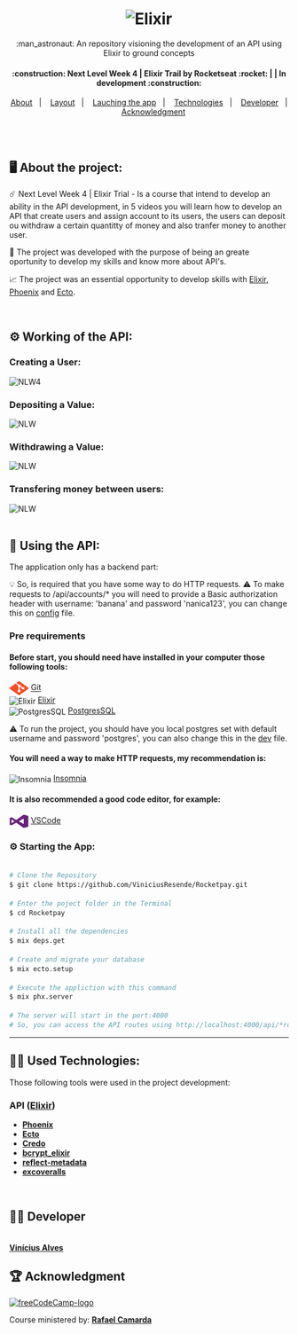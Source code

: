 <h1 align="center">
  <img alt="Elixir" src="https://elixir-lang.org/images/logo/logo.png" width="400px" />
</h1>
<p align= "center">:man_astronaut: An repository visioning the development of an API using Elixir to ground concepts </p>

<h4 align="center"> 
	:construction:  Next Level Week 4 | Elixir Trail by Rocketseat  :rocket: | | In development  :construction:
</h4>

<p align="center">
  <a href="#desktop_computer-about-the-project">About</a>&nbsp;&nbsp;&nbsp;|&nbsp;&nbsp;&nbsp;
  <a href="#gear-working-of-the-api">Layout</a>&nbsp;&nbsp;&nbsp;|&nbsp;&nbsp;&nbsp;
  <a href="#rocket-using-the-api">Lauching the app</a>&nbsp;&nbsp;&nbsp;|&nbsp;&nbsp;&nbsp;
  <a href="#man_technologist-used-technologies">Technologies</a>&nbsp;&nbsp;&nbsp;|&nbsp;&nbsp;&nbsp;
  <a href="#raising_hand_man-developer">Developer</a>&nbsp;&nbsp;&nbsp;|&nbsp;&nbsp;&nbsp;
  <a href="#trophy-acknowledgment">Acknowledgment</a> 
</p>

</br>
</br>

## :desktop_computer: About the project:

:comet: Next Level Week 4 | Elixir Trial - Is a course that intend to develop an ability in the API development, in 5 videos you will learn how to develop an API that create users and assign account to its users, the users can deposit ou withdraw a certain quantitty of money and also tranfer money to another user.

:rocket: The project was developed with the purpose of being an greate oportunity to develop my skills and know more about API's.

:chart_with_upwards_trend: The project was an essential opportunity to develop skills with [Elixir](https://elixir-lang.org/), [Phoenix](https://phoenixframework.org/) and [Ecto](https://hexdocs.pm/ecto/Ecto.html).  

</br>

## :gear: Working of the API:

### Creating a User:
 <img alt="NLW4" src="https://res.cloudinary.com/viniciusalvesdefaria/image/upload/v1630880000/NLW4/Screenshot_from_2021-09-05_19-13-02_cvxshh.png">
 
### Depositing a Value:
 <img alt="NLW" src="https://res.cloudinary.com/viniciusalvesdefaria/image/upload/v1630879879/NLW4/Screenshot_from_2021-09-05_19-10-59_fdio3p.png">
 
 ### Withdrawing a Value:
 <img alt="NLW" src="https://res.cloudinary.com/viniciusalvesdefaria/image/upload/v1630879910/NLW4/Screenshot_from_2021-09-05_19-11-34_qe6bl3.png">
 
 ### Transfering money between users: 
 <img alt="NLW" src="https://res.cloudinary.com/viniciusalvesdefaria/image/upload/v1630879782/NLW4/Screenshot_from_2021-09-05_19-05-45_q9muh5.png">
 
</br>
</br>

## :rocket: Using the API:

The application only has a backend part:

:bulb: So, is required that you have some way to do HTTP requests.
:warning: To make requests to /api/accounts/* you will need to provide a Basic authorization header with username: 'banana' and password 'nanica123', you can change this on [config](./config/config.exs) file.

### Pre requirements
#### Before start, you should need have installed in your computer those following tools:
<img align="center" alt="GIT" height="25" width="35" src="https://raw.githubusercontent.com/devicons/devicon/master/icons/git/git-original.svg" style="max-width:100%;">  [Git](https://git-scm.com)</img>
</br>
<img align="center" alt="Elixir" height="25" width="35" src="https://cdn.jsdelivr.net/gh/devicons/devicon/icons/elixir/elixir-original.svg" style="max-width:100%;"> [Elixir](https://elixir-lang.org/)</img>
</br>
<img align="center" alt="PostgresSQL" height="25" width="35" src="https://cdn.jsdelivr.net/gh/devicons/devicon/icons/postgresql/postgresql-original.svg" style="max-width:100%;"> [PostgresSQL](https://www.postgresql.org/)</img>

:warning: To run the project, you should have you local postgres set with default username and password 'postgres', you can also change this in the [dev](./config/dev.exs) file.

#### You will need a way to make HTTP requests, my recommendation is: 
<img align="center" alt="Insomnia" height="25" width="25" src="https://user-images.githubusercontent.com/38081852/87548811-6a05c580-c683-11ea-99ad-465f97fc0e60.png" style="max-width:100%;"> [Insomnia](https://support.insomnia.rest/)</img>
</br>


#### It is also recommended a good code editor, for example: 
<img align="center" alt="VisualStudioCode" height="25" width="35" src="https://raw.githubusercontent.com/devicons/devicon/master/icons/visualstudio/visualstudio-plain.svg" style="max-width:100%;"> [VSCode](https://code.visualstudio.com/)</img>
</br>

### :gear: Starting the App:

 ```bash

 # Clone the Repository
 $ git clone https://github.com/ViniciusResende/Rocketpay.git
 
 # Enter the poject folder in the Terminal
 $ cd Rocketpay
 
 # Install all the dependencies
 $ mix deps.get
 
 # Create and migrate your database
 $ mix ecto.setup
 
 # Execute the appliction with this command
 $ mix phx.server
 
 # The server will start in the port:4000
 # So, you can access the API routes using http://localhost:4000/api/*route*
 
 
 ```
 
 ---
 
## :man_technologist: Used Technologies:

Those following tools were used in the project development:

### **API**  ([Elixir](https://elixir-lang.org/))

-   **[Phoenix](https://phoenixframework.org/)**
-   **[Ecto](https://hexdocs.pm/ecto/Ecto.html)**
-   **[Credo](https://hex.pm/packages/credo)**
-   **[bcrypt_elixir](https://hex.pm/packages/bcrypt_elixir)**
-   **[reflect-metadata](https://www.npmjs.com/package/reflect-metadata)**
-   **[excoveralls](https://github.com/parroty/excoveralls)**

</br>

## :raising_hand_man: Developer

<a href="https://github.com/ViniciusResende">
 	<img src="https://res.cloudinary.com/viniciusalvesdefaria/image/upload/v1613257612/foto_perfil_rounded_mv1cpi.png" width="100px;" alt=""/>
 <br />
 	<b>Vinícius Alves</b></a> <a href="https://github.com/ViniciusResende" title="Vinícius Alves"></a>
 <br />
 
 ## :trophy: Acknowledgment

<a href="https://rocketseat.com.br/">
 	<img src="https://pbs.twimg.com/profile_images/1291682473592659968/sEorc6oh.jpg" width="200px" alt="freeCodeCamp-logo"/>
 </a> 
 <br />
 	<p>Course ministered by: <a href="https://www.linkedin.com/in/rafaelcamarda/"><b>Rafael Camarda</b></a></p>
 <br />
